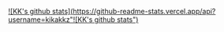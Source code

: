 [![KK's github stats](https://github-readme-stats.vercel.app/api?username=kikakkz"![KK's github stats")](https://github.com/anuraghazra/github-readme-stats)
